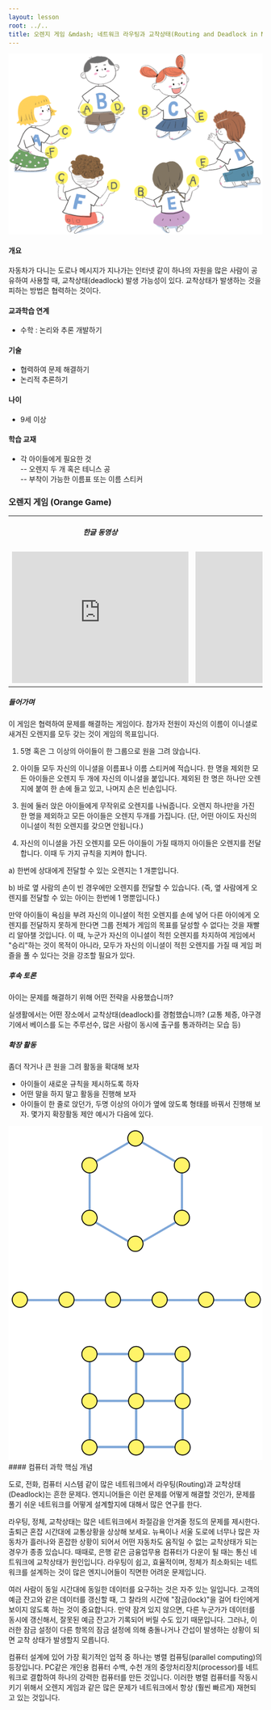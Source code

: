 ```yaml
---
layout: lesson
root: ../..
title: 오렌지 게임 &mdash; 네트워크 라우팅과 교착상태(Routing and Deadlock in Networks)
---
```

<div class="objectives" markdown="1">

<img src="img/ch10-network/10-network-01-orange-game.png" alt="orange game" />  

#### 개요  

자동차가 다니는 도로나 메시지가 지나가는 인터넷 같이 하나의 자원을 많은 사람이 공유하여 사용할 때, 교착상태(deadlock) 발생 가능성이 있다. 교착상태가 발생하는 것을 피하는 방법은 협력하는 것이다.

#### 교과학습 연계  
- 수학 : 논리와 추론 개발하기

#### 기술  
- 협력하여 문제 해결하기
- 논리적 추론하기

#### 나이  
- 9세 이상

#### 학습 교재  
- 각 아이들에게 필요한 것  
-- 오렌지 두 개 혹은 테니스 공  
-- 부착이 가능한 이름표 또는 이름 스티커  

</div>

### 오렌지 게임 (Orange Game)

<div class="row-fluid">
<div class="span6">
<table width="100%" class="table table-striped">
    <tr>
        <td width="50%"><h5> <center>한글 동영상</center> </h5></td>
        <td width="50%"><h5> <center>영문 동영상</center> </h5></td>
    </tr>
    <tr>
        <td>
            <div class="youtube">
                <iframe width="350" height="260" src="https://www.youtube.com/embed/DDffwl2z9YA" frameborder="0" allowfullscreen>
                </iframe>
            </div>
        </td>
        <td>
            <div class="youtube">
                <iframe width="350" height="260" src="https://www.youtube.com/embed/WforXEBMm5k" frameborder="0" allowfullscreen>
                </iframe>
            </div>    
        </td>
    </tr>
</table>
</div>
</div>

##### 들어가며
이 게임은 협력하여 문제를 해결하는 게임이다. 참가자 전원이 자신의 이름이 이니셜로 새겨진 오렌지를 모두 갖는 것이 게임의 목표입니다.  

1. 5명 혹은 그 이상의 아이들이 한 그룹으로 원을 그려 앉습니다.  

2. 아이들 모두 자신의 이니셜을 이름표나 이름 스티커에 적습니다. 한 명을 제외한 모든 아이들은 오렌지 두 개에 자신의 이니셜을 붙입니다. 제외된 한 명은 하나만 오렌지에 붙여 한 손에 들고 있고, 나머지 손은 빈손입니다.  

3. 원에 둘러 앉은 아이들에게 무작위로 오렌지를 나눠줍니다. 오렌지 하나만을 가진 한 명을 제외하고 모든 아이들은 오렌지 두개를 가집니다. (단, 어떤 아이도 자신의 이니셜이 적힌 오렌지를 갖으면 안됩니다.)  

4. 자신의 이니셜을 가진 오렌지를 모든 아이들이 가질 때까지 아이들은 오렌지를 전달합니다. 이때 두 가지 규칙을 지켜야 합니다.  

a) 한번에 상대에게 전달할 수 있는 오렌지는 1 개뿐입니다.  

b) 바로 옆 사람의 손이 빈 경우에만 오렌지를 전달할 수 있습니다. (즉, 옆 사람에게 오렌지를 전달할 수 있는 아이는 한번에 1 명뿐입니다.)  

만약 아이들이 욕심을 부려 자신의 이니셜이 적힌 오렌지를 손에 넣어 다른 아이에게 오렌지를 전달하지 못하게 한다면 그룹 전체가 게임의 목표를 달성할 수 없다는 것을 재빨리 알아챌 것입니다. 이 때, 누군가 자신의 이니셜이 적힌 오렌지를 차지하여 게임에서 "승리"하는 것이 목적이 아니라, 모두가 자신의 이니셜이 적힌 오렌지를 가질 때 게임 퍼즐을 풀 수 있다는 것을 강조할 필요가 있다.  

##### 후속 토론

아이는 문제를 해결하기 위해 어떤 전략을 사용했습니까?  

실생활에서는 어떤 장소에서 교착상태(deadlock)를 경험했습니까? (교통 체증, 야구경기에서 베이스를 도는 주루선수, 많은 사람이 동시에 출구를 통과하려는 모습 등)

##### 확장 활동

좀더 작거나 큰 원을 그려 활동을 확대해 보자  

- 아이들이 새로운 규칙을 제시하도록 하자  
- 어떤 말을 하지 말고 활동을 진행해 보자  
- 아이들이 한 줄로 앉던가, 두명 이상의 아이가 옆에 앉도록 형태를 바꿔서 진행해 보자. 몇가지 확장활동 제안 예시가 다음에 있다.  

<img src="img/ch10-network/10-network-02-activity.png" alt="extension activity" />   


<div class="keypoints" markdown="1">
#### 컴퓨터 과학 핵심 개념

도로, 전화, 컴퓨터 시스템 같이 많은 네트워크에서 라우팅(Routing)과 교착상태(Deadlock)는 흔한 문제다. 엔지니어들은 이런 문제를 어떻게 해결할 것인가, 문제를 풀기 쉬운 네트워크를 어떻게 설계할지에 대해서 많은 연구를 한다.  

라우팅, 정체, 교착상태는 많은 네트워크에서 좌절감을 안겨줄 정도의 문제를 제시한다. 출퇴근 혼잡 시간대에 교통상황을 상상해 보세요. 뉴욕이나 서울 도로에 너무나 많은 자동차가 흘러나와 혼잡한 상황이 되어서 어떤 자동차도 움직일 수 없는 교착상태가 되는 경우가 종종 있습니다. 때때로, 은행 같은 금융업무용 컴퓨터가 다운이 될 때는 통신 네트워크에 교착상태가 원인입니다. 라우팅이 쉽고, 효율적이며, 정체가 최소화되는 네트워크를 설계하는 것이 많은 엔지니어들이 직면한 어려운 문제입니다.  

여러 사람이 동일 시간대에 동일한 데이터를 요구하는 것은 자주 있는 일입니다. 고객의 예금 잔고와 같은 데이터를 갱신할 때, 그 찰라의 시간에 "잠금(lock)"을 걸어 타인에게 보이지 않도록 하는 것이 중요합니다. 만약 잠겨 있지 않으면, 다른 누군가가 데이터를 동시에 갱신해서, 잘못된 예금 잔고가 기록되어 버릴 수도 있기 때문입니다. 그러나, 이러한 잠금 설정이 다른 항목의 잠금 설정에 의해 충돌나거나 간섭이 발생하는 상황이 되면 교착 상태가 발생할지 모릅니다.  

컴퓨터 설계에 있어 가장 획기적인 업적 중 하나는 병렬 컴퓨팅(parallel computing)의 등장입니다. PC같은 개인용 컴퓨터 수백, 수천 개의 중앙처리장치(processor)를 네트워크로 결합하여 하나의 강력한 컴퓨터를 만든 것입니다. 이러한 병렬 컴퓨터를 작동시키기 위해서 오렌지 게임과 같은 많은 문제가 네트워크에서 항상 (훨씬 빠르게) 재현되고 있는 것입니다.

</div>  
